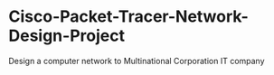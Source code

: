 # Cisco-Packet-Tracer-Network-Design-Project
Design a computer network to Multinational Corporation IT company 
